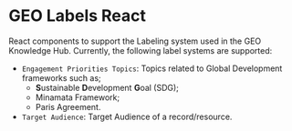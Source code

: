 # GEO Labels React

React components to support the Labeling system used in the GEO Knowledge Hub. Currently, the following label systems are supported:

- `Engagement Priorities Topics`: Topics related to Global Development frameworks such as;
  - **S**ustainable **D**evelopment **G**oal (SDG);
  - Minamata Framework;
  - Paris Agreement.
- `Target Audience`: Target Audience of a record/resource.
